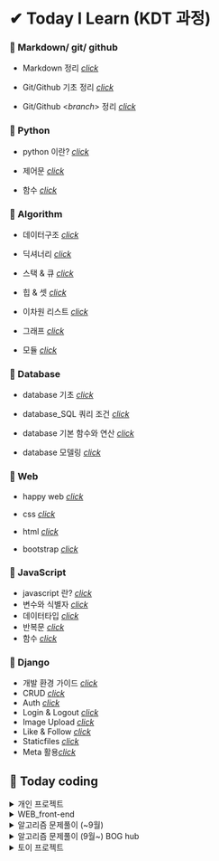 # ✔ Today I Learn (KDT 과정)



### 📝 Markdown/ git/ github

- Markdown 정리 [_click_](https://github.com/na-hyeong9/TIL/blob/master/00.markdown/markdown.md)

- Git/Github 기초 정리 [_click_](https://github.com/na-hyeong9/TIL/blob/master/01git/git%20%EC%82%AC%EC%9A%A9%EB%B2%95.md)

- Git/Github <_branch_> 정리 [_click_](https://github.com/na-hyeong9/TIL/blob/master/01git/branch/branch.md)

  

### 📝 Python

- python 이란? [_click_](https://github.com/na-hyeong9/TIL/blob/master/02.python/python%20%EA%B8%B0%EC%B4%88.md)

- 제어문 [_click_](https://github.com/na-hyeong9/TIL/blob/master/02.python/python%20%EC%A0%9C%EC%96%B4%EB%AC%B8.md)

- 함수 [_click_](https://github.com/na-hyeong9/TIL/blob/master/02.python/Python%20%ED%95%A8%EC%88%98.md)

  

### 📝  Algorithm

- 데이터구조 [_click_](https://github.com/na-hyeong9/TIL/blob/master/02.python/python%20%EB%8D%B0%EC%9D%B4%ED%84%B0%EA%B5%AC%EC%A1%B0.md)

- 딕셔너리 [_click_](https://github.com/na-hyeong9/TIL/blob/master/02.python/python%20%EB%94%95%EC%85%94%EB%84%88%EB%A6%AC.md)

- 스택 & 큐  [_click_](https://github.com/na-hyeong9/TIL/blob/master/02.python/python%20%EC%8A%A4%ED%83%9D%20%26%20%ED%81%90.md)

- 힙 & 셋 [_click_](https://github.com/na-hyeong9/TIL/blob/master/02.python/python%20%ED%9E%99%20%26%20%EC%85%8B.md)

-  이차원 리스트 [_click_](https://github.com/na-hyeong9/TIL/blob/master/02.python/python%20%EC%9D%B4%EC%B0%A8%EC%9B%90%20%EB%A6%AC%EC%8A%A4%ED%8A%B8.md)

- 그래프 [_click_](https://github.com/na-hyeong9/TIL/blob/master/02.python/python%20%EA%B7%B8%EB%9E%98%ED%94%84.md)

- 모듈 [_click_](https://github.com/na-hyeong9/TIL/blob/master/02.python/python%20%EB%AA%A8%EB%93%88.md)

  

### 📝 Database

- database 기초 [_click_](https://github.com/na-hyeong9/TIL/blob/master/03.database/00.database_%EA%B8%B0%EC%B4%88.md)

- database_SQL 쿼리 조건 [_click_](https://github.com/na-hyeong9/TIL/blob/master/03.database/01.database_SQL%20%EC%BF%BC%EB%A6%AC%20%EC%A1%B0%EA%B1%B4.md)

- database 기본 함수와 연산 [_click_](https://github.com/na-hyeong9/TIL/blob/master/03.database/02.%EA%B8%B0%EB%B3%B8%20%ED%95%A8%EC%88%98%EC%99%80%20%EC%97%B0%EC%82%B0.md)

- database 모델링 [_click_](https://github.com/na-hyeong9/TIL/blob/master/03.database/03.%EB%AA%A8%EB%8D%B8%EB%A7%81.md)


### 📝 Web

- happy web [_click_](https://github.com/na-hyeong9/TIL/blob/master/04.web/00.happy%20web.md)

- css [_click_](https://github.com/na-hyeong9/TIL/blob/master/04.web/01.css.md)

- html [_click_](https://github.com/na-hyeong9/TIL/blob/master/04.web/02.html.md)

- bootstrap [_click_](https://github.com/na-hyeong9/TIL/blob/master/04.web/03.bootstrap.md)



### 📝 JavaScript

- javascript 란? [_click_](https://github.com/na-hyeong9/TIL/blob/master/05.js/01_js.md)
- 변수와 식별자 [_click_](https://github.com/na-hyeong9/TIL/blob/master/05.js/02_js_%EB%B3%80%EC%88%98%EC%99%80_%EC%8B%9D%EB%B3%84%EC%9E%90.md)
- 데이터타입 [_click_](https://github.com/na-hyeong9/TIL/blob/master/05.js/03_js_%EB%8D%B0%EC%9D%B4%ED%84%B0%ED%83%80%EC%9E%85.md)
- 반복문 [_click_](https://github.com/na-hyeong9/TIL/blob/master/05.js/04_js_%EB%B0%98%EB%B3%B5%EB%AC%B8.md)
- 함수 [_click_](https://github.com/na-hyeong9/TIL/blob/master/05.js/05_js_%ED%95%A8%EC%88%98.md)



### 📝 Django

- 개발 환경 가이드 [_click_](https://github.com/na-hyeong9/TIL/blob/master/06.django/01_django%20%EA%B0%9C%EB%B0%9C%ED%99%98%EA%B2%BD%20%EA%B0%80%EC%9D%B4%EB%93%9C.md)
- CRUD [_click_](https://github.com/na-hyeong9/TIL/tree/master/06.django/221005)
- Auth [_click_](https://github.com/na-hyeong9/TIL/tree/master/06.django/221011)
- Login & Logout [_click_](https://github.com/na-hyeong9/TIL/tree/master/06.django/221012)
- Image Upload [_click_](https://github.com/na-hyeong9/TIL/tree/master/06.django/221017)
- Like & Follow [_click_](https://github.com/na-hyeong9/TIL/tree/master/06.django/221026)
- Staticfiles [_click_](https://github.com/na-hyeong9/TIL/tree/master/06.django/221005)
- Meta 활용[_click_](https://github.com/na-hyeong9/TIL/blob/master/06.django/230318/01_django%20%EB%A9%94%ED%83%80%20%ED%81%B4%EB%9E%98%EC%8A%A4.md)


## 🏸 Today coding

<details>
    <summary>개인 프로젝트</summary>
    <ul>
        <li><a href="https://github.com/na-hyeong9/01-PJT-01/tree/master/2%ED%9A%8C%EC%B0%A8/%EA%B9%80%EB%82%98%ED%98%95">
            python_220715</a></li>
        <li><a href = "https://github.com/na-hyeong9/01-PJT-02/tree/main/2%ED%9A%8C%EC%B0%A8/%EA%B9%80%EB%82%98%ED%98%95">python_220722</a></li>
    </ul>
</details>
<details>
    <summary>WEB_front-end</summary>
    <ul>
        <li><a href="https://github.com/na-hyeong9/TIL/blob/master/web/web_02/%EC%8B%A4%EC%8A%B51/index.html">
        WEB_220830</a></li>
        <li><a href="https://github.com/na-hyeong9/TIL/blob/master/web/web_03/commerce%20-%20%EA%B3%B5%EC%9C%A0%EC%9A%A9/index.html">
        WEB_220901</a></li>
    	<li><a href="https://github.com/na-hyeong9/TIL/blob/master/web/web_04/index.html">
        WEB_220902</a></li>
    	<li><a href="https://github.com/na-hyeong9/TIL/blob/master/web/web_05/login.html">
        WEB_220906</a></li>  
    </ul>
</details>
<details>
    <summary>알고리즘 문제풀이 (~9월) </summary>
    <ul>        
        <li><a href="https://github.com/na-hyeong9/TIL/tree/master/02.python/00.%EC%95%8C%EA%B3%A0%EB%A6%AC%EC%A6%98%20%EB%AC%B8%EC%A0%9C%ED%92%80%EC%9D%B4/00.codeup_%EA%B8%B0%EC%B4%88">
            코드업 Python 기초 100제 풀이</a></li>        
        <li><a href="https://github.com/na-hyeong9/TIL/tree/master/02.python/00.%EC%95%8C%EA%B3%A0%EB%A6%AC%EC%A6%98%20%EB%AC%B8%EC%A0%9C%ED%92%80%EC%9D%B4/01.SWEA/00.D1">
            SWEA_D1</a></li>
        <li><a href="https://github.com/na-hyeong9/TIL/tree/master/02.python/00.%EC%95%8C%EA%B3%A0%EB%A6%AC%EC%A6%98%20%EB%AC%B8%EC%A0%9C%ED%92%80%EC%9D%B4/01.SWEA/02.D2">
            SWEA_D2</a></li>        
        <li><a href="https://github.com/na-hyeong9/TIL/tree/master/02.python/00.%EC%95%8C%EA%B3%A0%EB%A6%AC%EC%A6%98%20%EB%AC%B8%EC%A0%9C%ED%92%80%EC%9D%B4/02.BOG">
            BOG</a></li>
        <li><a href="https://github.com/na-hyeong9/Baekjoon">
            BOGhub</a></li>
    </ul>
</details>
<details>
    <summary>알고리즘 문제풀이 (9월~) BOG hub</summary>
        <ul>
            <li>
                <a href="https://github.com/na-hyeong9/Algorithm/tree/master/%EB%B0%B1%EC%A4%80">
            BOG</a>
            </li>
            <li>
                <a href = "https://github.com/na-hyeong9/Algorithm/tree/master/%ED%94%84%EB%A1%9C%EA%B7%B8%EB%9E%98%EB%A8%B8%EC%8A%A4">프로그래머스</a>
            </li>
        </ul>
</details>
<details>
    <summary>토이 프로젝트</summary>
    <ul>
        <li><a href="https://github.com/na-hyeong9/PJT_29jo">
            모레의 집 (인테리어 커뮤니티 사이트)
            </a>
        </li>
        <li><a href="https://github.com/na-hyeong9/PJT_yeochin">
            여행친구 (여행 동행 커뮤니티 사이트)
            </a>
        </li>
        <li><a href="https://github.com/na-hyeong9/PJT_RIP">
            RIP.GG (게임 정보 커뮤니티 사이트)
            </a>
        </li>
    </ul>
</details>































